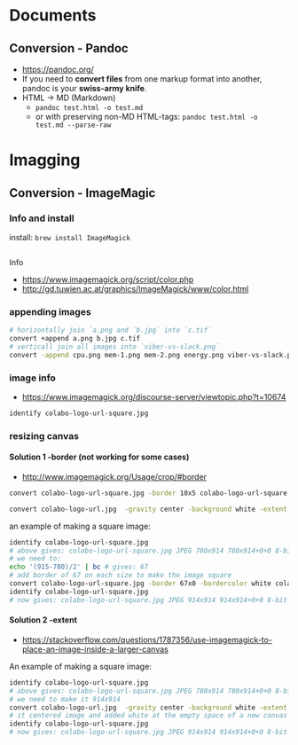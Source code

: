 # Documents

## Conversion - Pandoc

+ https://pandoc.org/
+ If you need to **convert files** from one markup format into another, pandoc is your **swiss-army knife**. 
+ HTML -> MD (Markdown)
  + `pandoc test.html -o test.md`
  + or with preserving non-MD HTML-tags: `pandoc test.html -o test.md --parse-raw`

# Imagging

## Conversion - ImageMagic

### Info and install

install: `brew install ImageMagick`

```sh

```

Info

+ https://www.imagemagick.org/script/color.php
+ http://gd.tuwien.ac.at/graphics/ImageMagick/www/color.html

### appending images

```sh
# horizontally join `a.png and `b.jpg` into `c.tif`
convert +append a.png b.jpg c.tif
# verticall join all images into `viber-vs-slack.png`
convert -append cpu.png mem-1.png mem-2.png energy.png viber-vs-slack.png
```

### image info

+ https://www.imagemagick.org/discourse-server/viewtopic.php?t=10674

```sh
identify colabo-logo-url-square.jpg
```



### resizing canvas

#### Solution 1 -border (not working for some cases)

+ http://www.imagemagick.org/Usage/crop/#border

```sh
convert colabo-logo-url-square.jpg -border 10x5 colabo-logo-url-square.jpg
```

```sh
convert colabo-logo-url.jpg  -gravity center -background white -extent 100x80 colabo-logo-url-square.jp
```

an example of making a square image:

```sh
identify colabo-logo-url-square.jpg
# above gives: colabo-logo-url-square.jpg JPEG 780x914 780x914+0+0 8-bit sRGB 116076B 0.000u 0:00.000
# we need to:
echo '(915-780)/2' | bc # gives: 67
# add border of 67 on each size to make the image square
convert colabo-logo-url-square.jpg -border 67x0 -bordercolor white colabo-logo-url-square.jpg
identify colabo-logo-url-square.jpg
# now gives: colabo-logo-url-square.jpg JPEG 914x914 914x914+0+0 8-bit sRGB 127128B 0.000u 0:00.000
```

#### Solution 2 -extent

+ https://stackoverflow.com/questions/1787356/use-imagemagick-to-place-an-image-inside-a-larger-canvas

An example of making a square image:

```sh
identify colabo-logo-url-square.jpg
# above gives: colabo-logo-url-square.jpg JPEG 780x914 780x914+0+0 8-bit sRGB 116076B 0.000u 0:00.000
# we need to make it 914x914
convert colabo-logo-url.jpg  -gravity center -background white -extent 915 colabo-logo-url-square.jpg
# it centered image and added white at the empty space of a new canvas 915(x915)
identify colabo-logo-url-square.jpg
# now gives: colabo-logo-url-square.jpg JPEG 914x914 914x914+0+0 8-bit sRGB 127128B 0.000u 0:00.000
```



